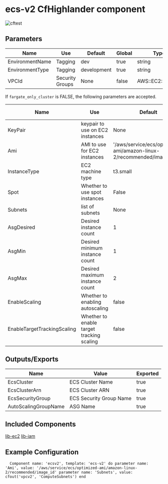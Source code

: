 # ecs-v2 CfHighlander component

![cftest](https://github.com/theonestack/hl-component-ecs-v2/actions/workflows/rspec.yaml/badge.svg)


## Parameters

| Name | Use | Default | Global | Type | Allowed Values |
| ---- | --- | ------- | ------ | ---- | -------------- |
| EnvironmentName | Tagging | dev | true | string
| EnvironmentType | Tagging | development | true | string | ['development','production']
| VPCId | Security Groups | None | false | AWS::EC2::VPC::Id

If `fargate_only_cluster` is FALSE, the following parameters are accepted.

| Name | Use | Default | Global | Type | Allowed Values |
| ---- | --- | ------- | ------ | ---- | -------------- |
| KeyPair | keypair to use on EC2 instances | None | false | string
| Ami | AMI to use for EC2 instances | '/aws/service/ecs/optimized-ami/amazon-linux-2/recommended/image_id' | false | AWS::SSM::Parameter::Value<AWS::EC2::Image::Id>
| InstanceType | EC2 machine type | t3.small | false | string
| Spot | Whether to use spot instances | False | false | boolean
| Subnets | list of subnets | None | false | CommaDelimitedList
| AsgDesired | Desired instance count | 1 | false | int
| AsgMin | Desired minimum instance count | 1 | false | int
| AsgMax | Desired maximum instance count | 2 | false | int
| EnableScaling | Whether to enabling autoscaling | false | false | boolean
| EnableTargetTrackingScaling | Whether to enable target tracking scaling | false | false | boolean


## Outputs/Exports

| Name | Value | Exported |
| ---- | ----- | -------- |
| EcsCluster | ECS Cluster Name | true
| EcsClusterArn | ECS Cluster ARN | true
| EcsSecurityGroup | ECS Security Group Name | true
| AutoScalingGroupName | ASG Name | true

## Included Components

[lib-ec2](https://github.com/theonestack/hl-component-lib-ec2)
[lib-iam](https://github.com/theonestack/hl-component-lib-iam)


## Example Configuration
`  Component name: 'ecsv2', template: 'ecs-v2' do
    parameter name: 'Ami', value: '/aws/service/ecs/optimized-ami/amazon-linux-2/recommended/image_id'
    parameter name: 'Subnets', value: cfout('vpcv2', 'ComputeSubnets')
  end`
